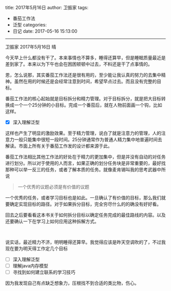 title: 2017年5月16日
author: 卫振家
tags:
  - 番茄工作法
  - 泛型
categories:
  - 日记
date: 2017-05-16 15:13:00
---
卫振家	2017年5月16日	晴

​	今天早上什么都没有干了。本来事情也不算多，睡得还算早，但是睡眠质量最近是差到家了。本来以为下午也会在困困顿顿中过去，不料还是干了点事情的。

​	恩，怎么说那，其实番茄工作法还是很有用的，至少能让我认真的努力的去集中精神。虽然在用的时候还是会经常注意到时间，希望早点过去。而且没有完整的目标。

​	番茄工作法的核心起始就是目标拆分和精力管理。对于目标拆分，就是把大目标转换成一个一个25分钟的小目标。完成一个番茄后，就在人物前面画一个钩，比如这样。

<!--more-->
- [x] 深入理解泛型

这样也产生了明显的激励效果。至于精力管理，说白了就是注意力的管理，人的注意力一般只能集中很短一段时间。25分钟通常作为普通人精力集中地普遍时间去解读。市面上所有关于番茄工作发的设计都来源于此。

​	番茄工作法相比其他工作法的好处在于精力的更加集中，但是并没有自动的对任务进行划分。所以对于使用的人而言，如果正确的划分任务块是非常重要的，最好找那种可以举一反三的任务，或者了解本质的任务。就像麦肯锡叫我的思考武器中所说

> 一个优秀的议题必须是有价值的议题

一个优秀的任务，或者学习目标也是如此。一旦确认了有价值的目标，那么我们就要确定实现目标的路径。对于如果拆分目标，完全穷尽什么的的确没有好好看。

​	回去之后要看看这本书关于如何拆分目标以确定任务完成的最佳路线的内容。以及还要确认一下在学习上如何应用这种拆解方式。

​	

​	说实话，最近精力不济，明明睡得还算早。我觉得应该是昨天空调吹的了，不过我现在要为明天得工作定几个目标

- [ ] 深入理解泛型
- [ ] 理解java内存模型
- [ ] 寻找到如何建立联系的学习技巧

因为我发现自己有点缺乏想象力，压根找不到合适的类比物，伤心。